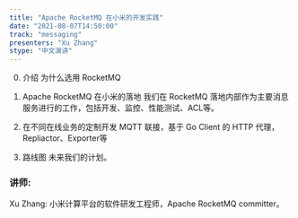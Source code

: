 ```yaml
---
title: "Apache RocketMQ 在小米的开发实践"
date: "2021-08-07T14:50:00" 
track: "messaging"
presenters: "Xu Zhang"
stype: "中文演讲"
---
```

0. 介绍
为什么选用 RocketMQ

1. Apache RocketMQ 在小米的落地
我们在 RocketMQ 落地内部作为主要消息服务进行的工作，包括开发、监控、性能测试、ACL等。

2. 在不同在线业务的定制开发
MQTT 联接，基于 Go Client 的 HTTP 代理，Repliactor、Exporter等

3. 路线图
未来我们的计划。
 ### 讲师: 
 Xu Zhang:  小米计算平台的软件研发工程师，Apache RocketMQ committer。